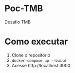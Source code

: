 # Poc-TMB
Desafio TMB

# Como executar
1. Clone o repositório
2. `docker-compose up --build`
3. Acesse http://localhost:3000